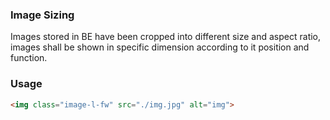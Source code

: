 ### Image Sizing
Images stored in BE have been cropped into different size and aspect ratio, images shall be shown in specific dimension according to it position and function.

### Usage
```html
<img class="image-l-fw" src="./img.jpg" alt="img">
```
